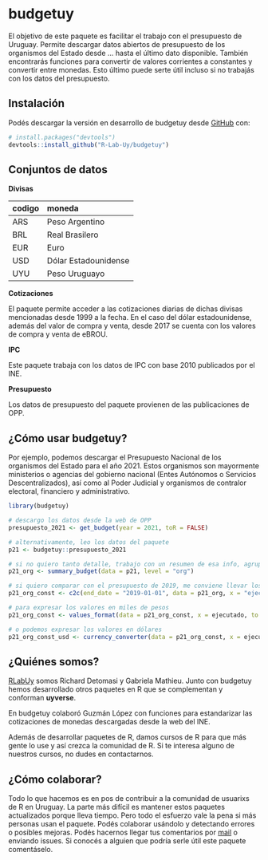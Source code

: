 
<!-- README.md is generated from README.Rmd. Please edit that file -->

# budgetuy

<!-- badges: start -->
<!-- badges: end -->

El objetivo de este paquete es facilitar el trabajo con el presupuesto
de Uruguay. Permite descargar datos abiertos de presupuesto de los
organismos del Estado desde … hasta el último dato disponible. También
encontrarás funciones para convertir de valores corrientes a constantes
y convertir entre monedas. Esto último puede serte útil incluso si no
trabajás con los datos del presupuesto.

## Instalación

Podés descargar la versión en desarrollo de budgetuy desde
[GitHub](https://github.com/R-Lab-Uy/budgetuy) con:

``` r
# install.packages("devtools")
devtools::install_github("R-Lab-Uy/budgetuy")
```

## Conjuntos de datos

**Divisas**

| codigo | moneda               |
|:-------|:---------------------|
| ARS    | Peso Argentino       |
| BRL    | Real Brasilero       |
| EUR    | Euro                 |
| USD    | Dólar Estadounidense |
| UYU    | Peso Uruguayo        |

**Cotizaciones**

El paquete permite acceder a las cotizaciones diarias de dichas divisas
mencionadas desde 1999 a la fecha. En el caso del dólar estadounidense,
además del valor de compra y venta, desde 2017 se cuenta con los valores
de compra y venta de eBROU.

**IPC**

Este paquete trabaja con los datos de IPC con base 2010 publicados por
el INE.

**Presupuesto**

Los datos de presupuesto del paquete provienen de las publicaciones de
OPP.

## ¿Cómo usar budgetuy?

Por ejemplo, podemos descargar el Presupuesto Nacional de los organismos
del Estado para el año 2021. Estos organismos son mayormente ministerios
o agencias del gobierno nacional (Entes Autónomos o Servicios
Descentralizados), así como al Poder Judicial y organismos de contralor
electoral, financiero y administrativo.

``` r
library(budgetuy)

# descargo los datos desde la web de OPP 
presupuesto_2021 <- get_budget(year = 2021, toR = FALSE)

# alternativamente, leo los datos del paquete
p21 <- budgetuy::presupuesto_2021

# si no quiero tanto detalle, trabajo con un resumen de esa info, agrupada por organismo
p21_org <- summary_budget(data = p21, level = "org")

# si quiero comparar con el presupuesto de 2019, me conviene llevar los pesos corrientes de 2021 a pesos constantes de 2019
p21_org_const <- c2c(end_date = "2019-01-01", data = p21_org, x = "ejecutado", start_date = "anio")

# para expresar los valores en miles de pesos
p21_org_const <- values_format(data = p21_org_const, x = ejecutado, to = "thousand") 

# o podemos expresar los valores en dólares
p21_org_const_usd <- currency_converter(data = p21_org_const, x = ejecutado_const, end_date = "2019-01-01")
```

<!-- You could also use GitHub Actions to re-render `README.Rmd` every time you push. An example workflow can be found here: <https://github.com/r-lib/actions/tree/v1/examples>. -->

## ¿Quiénes somos?

[RLabUy](https://rlabuy.rbind.io/) somos Richard Detomasi y Gabriela
Mathieu. Junto con budgetuy hemos desarrollado otros paquetes en R que
se complementan y conforman **uyverse**.

En budgetuy colaboró Guzmán López con funciones para estandarizar las
cotizaciones de monedas descargadas desde la web del INE.

Además de desarrollar paquetes de R, damos cursos de R para que más
gente lo use y así crezca la comunidad de R. Si te interesa alguno de
nuestros cursos, no dudes en contactarnos.

## ¿Cómo colaborar?

Todo lo que hacemos es en pos de contribuir a la comunidad de usuarixs
de R en Uruguay. La parte más difícil es mantener estos paquetes
actualizados porque lleva tiempo. Pero todo el esfuerzo vale la pena si
más personas usan el paquete. Podés colaborar usándolo y detectando
errores o posibles mejoras. Podés hacernos llegar tus comentarios por
[mail](mailto:rlabuy@protonmail.com) o enviando issues. Si conocés a
alguien que podría serle útil este paquete comentáselo.
